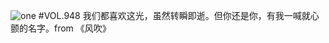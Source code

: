 ![one](http://image.wufazhuce.com/FtMdiE_2PaXytLj5ybX-Q3DA3uVK)
#VOL.948
我们都喜欢这光，虽然转瞬即逝。但你还是你，有我一喊就心颤的名字。from 《风吹》